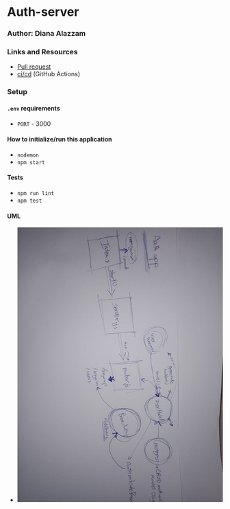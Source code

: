 # Auth-server

### Author: Diana Alazzam 

### Links and Resources

- [Pull request](https://github.com/diana96alazzam-401-advanced-javascript/auth-server/pull/1)
- [ci/cd](https://github.com/diana96alazzam-401-advanced-javascript/auth-server/actions) (GitHub Actions)
<!-- - [back-end server url](https://auth-server-amman-401d2.herokuapp.com/) -->
<!-- - [documentation](https://auth-server-amman-401d2.herokuapp.com/docs) -->



### Setup

#### `.env` requirements
- `PORT` - 3000
<!-- - `MONGODB_URI` - `mongodb://heroku_6xb6gz1d:vau5fnoq3pn7gd7pu9ujdjknap@ds135384.mlab.com:35384/heroku_6xb6gz1d` -->

<!-- - documentation route `/docs` -->


#### How to initialize/run this application

- `nodemon`
- `npm start`


#### Tests

- `npm run lint`
- `npm test`


#### UML

- ![UML](./assets/wsl.jpg)
